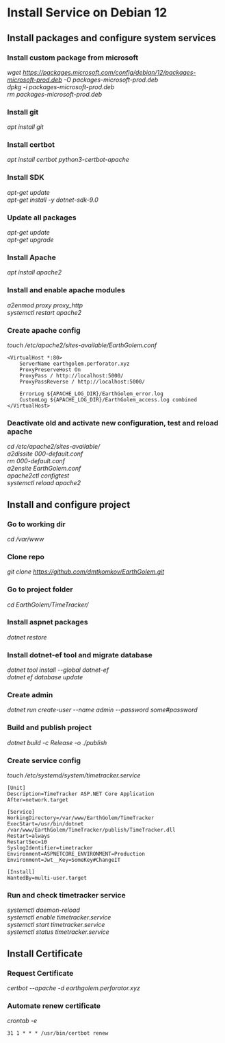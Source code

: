 # Install Service on Debian 12

## Install packages and configure system services

### Install custom package from microsoft

_wget https://packages.microsoft.com/config/debian/12/packages-microsoft-prod.deb -O packages-microsoft-prod.deb_
<br>
_dpkg -i packages-microsoft-prod.deb_
<br>
_rm packages-microsoft-prod.deb_

### Install git

_apt install git_

### Install certbot

_apt install certbot python3-certbot-apache_

### Install SDK

_apt-get update_
<br>
_apt-get install -y dotnet-sdk-9.0_

### Update all packages

_apt-get update_
<br>
_apt-get upgrade_

### Install Apache

_apt install apache2_

### Install and enable apache modules

_a2enmod proxy proxy_http_
<br>
_systemctl restart apache2_

### Create apache config

_touch /etc/apache2/sites-available/EarthGolem.conf_

```
<VirtualHost *:80> 
    ServerName earthgolem.perforator.xyz
    ProxyPreserveHost On 
    ProxyPass / http://localhost:5000/ 
    ProxyPassReverse / http://localhost:5000/ 
 
    ErrorLog ${APACHE_LOG_DIR}/EarthGolem_error.log 
    CustomLog ${APACHE_LOG_DIR}/EarthGolem_access.log combined 
</VirtualHost>
```

### Deactivate old and activate new configuration, test and reload apache

_cd /etc/apache2/sites-available/_
<br>
_a2dissite 000-default.conf_
<br>
_rm 000-default.conf_
<br>
_a2ensite EarthGolem.conf_
<br>
_apache2ctl configtest_
<br>
_systemctl reload apache2_

## Install and configure project

### Go to working dir

_cd /var/www_

### Clone repo

_git clone https://github.com/dmtkomkov/EarthGolem.git_

### Go to project folder

_cd EarthGolem/TimeTracker/_

### Install aspnet packages

_dotnet restore_

### Install dotnet-ef tool and migrate database

_dotnet tool install --global dotnet-ef_
<br>
_dotnet ef database update_

### Create admin

_dotnet run create-user --name admin --password some#password_

### Build and publish project

_dotnet build -c Release -o ./publish_

### Create service config

_touch /etc/systemd/system/timetracker.service_

```
[Unit]
Description=TimeTracker ASP.NET Core Application
After=network.target

[Service]
WorkingDirectory=/var/www/EarthGolem/TimeTracker
ExecStart=/usr/bin/dotnet /var/www/EarthGolem/TimeTracker/publish/TimeTracker.dll
Restart=always
RestartSec=10
SyslogIdentifier=timetracker
Environment=ASPNETCORE_ENVIRONMENT=Production
Environment=Jwt__Key=SomeKey#ChangeIT

[Install]
WantedBy=multi-user.target
```

### Run and check timetracker service

_systemctl daemon-reload_
<br>
_systemctl enable timetracker.service_
<br>
_systemctl start timetracker.service_
<br>
_systemctl status timetracker.service_

## Install Certificate

### Request Certificate

_certbot --apache -d earthgolem.perforator.xyz_

### Automate renew certificate

_crontab -e_
```
31 1 * * * /usr/bin/certbot renew
```
